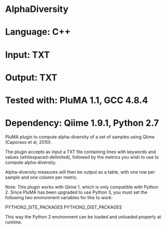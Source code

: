 # AlphaDiversity
# Language: C++
# Input: TXT
# Output: TXT
# Tested with: PluMA 1.1, GCC 4.8.4
# Dependency: Qiime 1.9.1, Python 2.7

PluMA plugin to compute alpha-diversity of a set of samples using Qiime (Caporaso et al, 2010).

The plugin accepts as input a TXT file containing lines with keywords and values (whitespaced-delimited),
followed by the metrics you wish to use to compute alpha-diversity.

Alpha-diversity measures will then be output as a table, with one row per sample and one column per metric.

Note: This plugin works with Qiime 1, which is only compatible with Python 2.  Since PluMA has been
upgraded to use Python 3, you must set the following two environment variables for this to work:

PYTHON2_SITE_PACKAGES
PYTHON2_DIST_PACKAGES

This way the Python 2 environment can be loaded and unloaded properly at runtime.
